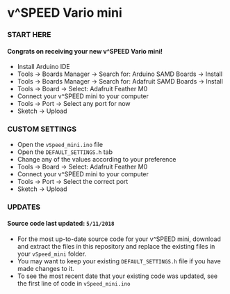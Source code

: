 # v^SPEED Vario mini 

### START HERE
#### Congrats on receiving your new v^SPEED Vario mini!
- Install Arduino IDE
- Tools -> Boards Manager -> Search for: Arduino SAMD Boards -> Install
- Tools -> Boards Manager -> Search for: Adafruit SAMD Boards -> Install
- Tools -> Board -> Select: Adafruit Feather M0
- Connect your v^SPEED mini to your computer
- Tools -> Port -> Select any port for now
- Sketch -> Upload


### CUSTOM SETTINGS
- Open the `vSpeed_mini.ino` file
- Open the `DEFAULT_SETTINGS.h` tab
- Change any of the values according to your preference
- Tools -> Board -> Select: Adafruit Feather M0
- Connect your v^SPEED mini to your computer
- Tools -> Port -> Select the correct port
- Sketch -> Upload


### UPDATES
#### Source code last updated: `5/11/2018`
- For the most up-to-date source code for your v^SPEED mini, download and extract the files in this repository and replace the existing files in your `vSpeed_mini` folder. 
- You may want to keep your existing `DEFAULT_SETTINGS.h` file if you have made changes to it.
- To see the most recent date that your existing code was updated, see the first line of code in `vSpeed_mini.ino`
